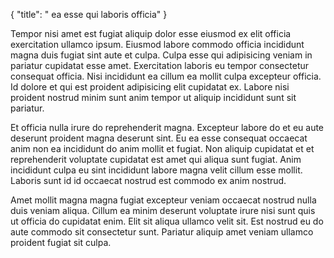 {
  "title": " ea esse qui laboris officia"
}

Tempor nisi amet est fugiat aliquip dolor esse eiusmod ex elit officia exercitation ullamco ipsum. Eiusmod labore commodo officia incididunt magna duis fugiat sint aute et culpa. Culpa esse qui adipisicing veniam in pariatur cupidatat esse amet. Exercitation laboris eu tempor consectetur consequat officia. Nisi incididunt ea cillum ea mollit culpa excepteur officia. Id dolore et qui est proident adipisicing elit cupidatat ex. Labore nisi proident nostrud minim sunt anim tempor ut aliquip incididunt sunt sit pariatur.

Et officia nulla irure do reprehenderit magna. Excepteur labore do et eu aute deserunt proident magna deserunt sint. Eu ea esse consequat occaecat anim non ea incididunt do anim mollit et fugiat. Non aliquip cupidatat et et reprehenderit voluptate cupidatat est amet qui aliqua sunt fugiat. Anim incididunt culpa eu sint incididunt labore magna velit cillum esse mollit. Laboris sunt id id occaecat nostrud est commodo ex anim nostrud.

Amet mollit magna magna fugiat excepteur veniam occaecat nostrud nulla duis veniam aliqua. Cillum ea minim deserunt voluptate irure nisi sunt quis ut officia do cupidatat enim. Elit sit aliqua ullamco velit sit. Est nostrud eu do aute commodo sit consectetur sunt. Pariatur aliquip amet veniam ullamco proident fugiat sit culpa.
